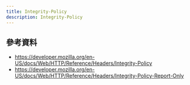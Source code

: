 ```yaml
---
title: Integrity-Policy
description: Integrity-Policy
---
```


## 參考資料

- https://developer.mozilla.org/en-US/docs/Web/HTTP/Reference/Headers/Integrity-Policy
- https://developer.mozilla.org/en-US/docs/Web/HTTP/Reference/Headers/Integrity-Policy-Report-Only
